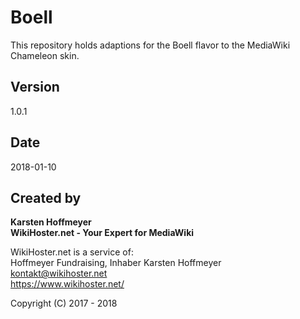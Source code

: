 # Boell
This repository holds adaptions for the Boell flavor to the MediaWiki Chameleon skin.

## Version  
1.0.1  

## Date  
2018-01-10

## Created by
**Karsten Hoffmeyer**  
**WikiHoster.net - Your Expert for MediaWiki**

WikiHoster.net is a service of:  
Hoffmeyer Fundraising, Inhaber Karsten Hoffmeyer  
kontakt@wikihoster.net  
https://www.wikihoster.net/

Copyright (C) 2017 - 2018
